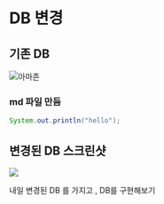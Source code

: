 # DB 변경

## 기존 DB 
![아마존](https://sleet-brisket-9e2.notion.site/image/https%3A%2F%2Fprod-files-secure.s3.us-west-2.amazonaws.com%2F3d145f38-c386-4692-bfb2-4472c6962773%2F4b7598f8-303d-4a41-8e08-3c3ae46cdd4a%2FUntitled.png?table=block&id=730d1555-c398-4b55-97c5-58592001b2e4&spaceId=3d145f38-c386-4692-bfb2-4472c6962773&width=2000&userId=&cache=v2)

### md 파일 만듬

```java
System.out.println("hello");
```

## 변경된 DB 스크린샷 
![](https://sleet-brisket-9e2.notion.site/image/https%3A%2F%2Fprod-files-secure.s3.us-west-2.amazonaws.com%2F3d145f38-c386-4692-bfb2-4472c6962773%2F8d93d1a6-ff25-4332-9f32-fb19b47c36dc%2FUntitled.png?table=block&id=8919cd7a-2c67-42e5-ba55-89725d49b7d1&spaceId=3d145f38-c386-4692-bfb2-4472c6962773&width=2000&userId=&cache=v2)

내일 변경된 DB 를 가지고 , DB를 구현해보기